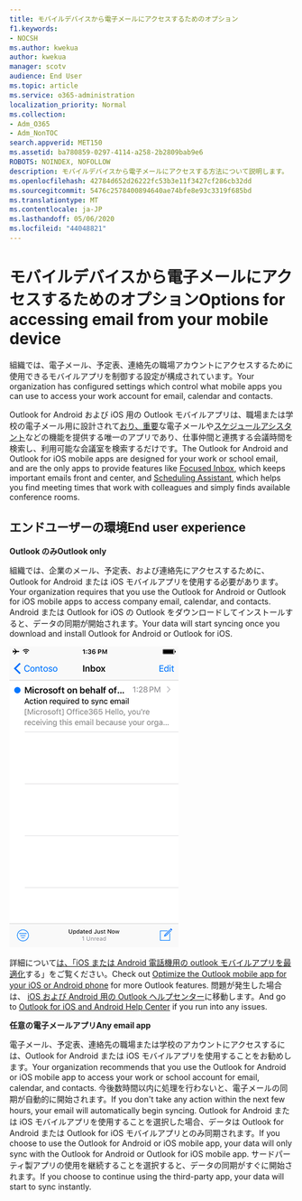```yaml
---
title: モバイルデバイスから電子メールにアクセスするためのオプション
f1.keywords:
- NOCSH
ms.author: kwekua
author: kwekua
manager: scotv
audience: End User
ms.topic: article
ms.service: o365-administration
localization_priority: Normal
ms.collection:
- Adm_O365
- Adm_NonTOC
search.appverid: MET150
ms.assetid: ba780859-0297-4114-a258-2b2809bab9e6
ROBOTS: NOINDEX, NOFOLLOW
description: モバイルデバイスから電子メールにアクセスする方法について説明します。
ms.openlocfilehash: 42784d652d26222fc53b3e11f3427cf286cb32dd
ms.sourcegitcommit: 5476c2578400894640ae74bfe8e93c3319f685bd
ms.translationtype: MT
ms.contentlocale: ja-JP
ms.lasthandoff: 05/06/2020
ms.locfileid: "44048821"
---
```

# <a name="options-for-accessing-email-from-your-mobile-device"></a><span data-ttu-id="05db5-103">モバイルデバイスから電子メールにアクセスするためのオプション</span><span class="sxs-lookup"><span data-stu-id="05db5-103">Options for accessing email from your mobile device</span></span>

<span data-ttu-id="05db5-104">組織では、電子メール、予定表、連絡先の職場アカウントにアクセスするために使用できるモバイルアプリを制御する設定が構成されています。</span><span class="sxs-lookup"><span data-stu-id="05db5-104">Your organization has configured settings which control what mobile apps you can use to access your work account for email, calendar and contacts.</span></span>
  
<span data-ttu-id="05db5-105">Outlook for Android および iOS 用の Outlook モバイルアプリは、職場または学校の電子メール用に設計されて[おり、重要](https://support.office.com/article/f445ad7f-02f4-4294-a82e-71d8964e3978.aspx)な電子メールや[スケジュールアシスタント](https://www.microsoft.com/?ref=go)などの機能を提供する唯一のアプリであり、仕事仲間と連携する会議時間を検索し、利用可能な会議室を検索するだけです。</span><span class="sxs-lookup"><span data-stu-id="05db5-105">The Outlook for Android and Outlook for iOS mobile apps are designed for your work or school email, and are the only apps to provide features like [Focused Inbox](https://support.office.com/article/f445ad7f-02f4-4294-a82e-71d8964e3978.aspx), which keeps important emails front and center, and [Scheduling Assistant](https://www.microsoft.com/?ref=go), which helps you find meeting times that work with colleagues and simply finds available conference rooms.</span></span>
  
## <a name="end-user-experience"></a><span data-ttu-id="05db5-106">エンドユーザーの環境</span><span class="sxs-lookup"><span data-stu-id="05db5-106">End user experience</span></span>

 <span data-ttu-id="05db5-107">**Outlook のみ**</span><span class="sxs-lookup"><span data-stu-id="05db5-107">**Outlook only**</span></span>
  
<span data-ttu-id="05db5-108">組織では、企業のメール、予定表、および連絡先にアクセスするために、Outlook for Android または iOS モバイルアプリを使用する必要があります。</span><span class="sxs-lookup"><span data-stu-id="05db5-108">Your organization requires that you use the Outlook for Android or Outlook for iOS mobile apps to access company email, calendar, and contacts.</span></span> <span data-ttu-id="05db5-109">Android または Outlook for iOS の Outlook をダウンロードしてインストールすると、データの同期が開始されます。</span><span class="sxs-lookup"><span data-stu-id="05db5-109">Your data will start syncing once you download and install Outlook for Android or Outlook for iOS.</span></span>
  
![Outlook を使用して電子メールを同期するメールの例](../../media/798d942a-4181-4dcb-8039-cd9f2edd9723.png)
  
<span data-ttu-id="05db5-111">詳細について[は、「iOS または Android 電話機用の outlook モバイルアプリを最適化](https://support.office.com/article/de075b19-b73c-4d8a-841b-459982c7e890.aspx)する」をご覧ください。</span><span class="sxs-lookup"><span data-stu-id="05db5-111">Check out [Optimize the Outlook mobile app for your iOS or Android phone](https://support.office.com/article/de075b19-b73c-4d8a-841b-459982c7e890.aspx) for more Outlook features.</span></span> <span data-ttu-id="05db5-112">問題が発生した場合は、 [iOS および Android 用の Outlook ヘルプセンター](https://support.office.com/article/cd84214e-a5ac-4e95-9ea3-e07f78d0cde6.aspx)に移動します。</span><span class="sxs-lookup"><span data-stu-id="05db5-112">And go to [Outlook for iOS and Android Help Center](https://support.office.com/article/cd84214e-a5ac-4e95-9ea3-e07f78d0cde6.aspx) if you run into any issues.</span></span> 
  
 <span data-ttu-id="05db5-113">**任意の電子メールアプリ**</span><span class="sxs-lookup"><span data-stu-id="05db5-113">**Any email app**</span></span>
  
<span data-ttu-id="05db5-114">電子メール、予定表、連絡先の職場または学校のアカウントにアクセスするには、Outlook for Android または iOS モバイルアプリを使用することをお勧めします。</span><span class="sxs-lookup"><span data-stu-id="05db5-114">Your organization recommends that you use the Outlook for Android or iOS mobile app to access your work or school account for email, calendar, and contacts.</span></span> <span data-ttu-id="05db5-115">今後数時間以内に処理を行わないと、電子メールの同期が自動的に開始されます。</span><span class="sxs-lookup"><span data-stu-id="05db5-115">If you don't take any action within the next few hours, your email will automatically begin syncing.</span></span> <span data-ttu-id="05db5-116">Outlook for Android または iOS モバイルアプリを使用することを選択した場合、データは Outlook for Android または Outlook for iOS モバイルアプリとのみ同期されます。</span><span class="sxs-lookup"><span data-stu-id="05db5-116">If you choose to use the Outlook for Android or iOS mobile app, your data will only sync with the Outlook for Android or Outlook for iOS mobile app.</span></span> <span data-ttu-id="05db5-117">サードパーティ製アプリの使用を継続することを選択すると、データの同期がすぐに開始されます。</span><span class="sxs-lookup"><span data-stu-id="05db5-117">If you choose to continue using the third-party app, your data will start to sync instantly.</span></span>
  

